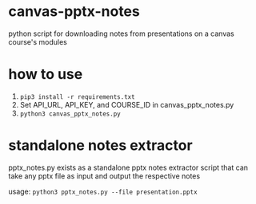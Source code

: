 # canvas-pptx-notes
python script for downloading notes from presentations on a canvas course's modules

# how to use
1. `pip3 install -r requirements.txt`
2. Set API_URL, API_KEY, and COURSE_ID in canvas_pptx_notes.py
3. `python3 canvas_pptx_notes.py`

# standalone notes extractor
pptx_notes.py exists as a standalone pptx notes extractor script that can take any pptx file as input and output the respective notes

usage: `python3 pptx_notes.py --file presentation.pptx`